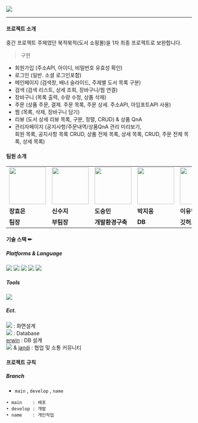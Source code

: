 <img src="https://capsule-render.vercel.app/api?type=waving&color=auto&height=200&section=header&text=ilggijang&fontSize=90" />


---


#### 프로젝트 소개
중간 프로젝트 주제였던 북적북적(도서 쇼핑몰)을 1차 최종 프로젝트로 보완합니다.

>구현

- 회원가입 (주소API, 아이디, 비밀번호 유효성 확인)
- 로그인 (일반. 소셜 로그인포함)
- 메인페이지 (검색창, 배너 슬라이드, 주제별 도서 목록 구분)
- 검색 (검색 리스트, 상세 조회, 장바구니/찜 연결)
- 장바구니 (목록 출력, 수량 수정, 상품 삭제)
- 주문 (상품 주문, 결제. 주문 목록, 주문 상세. 주소API, 아임포트API 사용)
- 찜 (목록, 삭제, 장바구니 담기)
- 리뷰 (도서 상세 리뷰 목록, 구분, 정렬, CRUD) & 상품 QnA
- 관리자페이지 (공지사항/주문내역/상품QnA 관리 미리보기,
            <br> 회원 목록, 공지사항 목록 CRUD,
                상품 전체 목록, 상세 목록, CRUD,
                주문 전체 목록, 상세 목록)


#### 팀원 소개
<table>
  <tr>
    <td>
        <a href="https://github.com/rebeca3081">
            <img src="https://github.com/LeeeYumin/ilggijang/assets/152114081/077a9bee-b19b-4a47-a64d-be637bb0817c.png" width="100" height="100">
        </a>
    </td>
    <td>
        <a href="https://github.com/sinsuji">
            <img src="https://github.com/LeeeYumin/ilggijang/assets/152114081/3f5925a9-3818-4ec2-8699-e62e2aeaa69d.png" width="100" height="100">
        </a>
    </td>
    <td>
        <a href="https://github.com/qqaza">
            <img src="https://github.com/LeeeYumin/ilggijang/assets/152114081/1bf57f08-ff7c-4996-83f5-5e9a004745fa.png" width="100" height="100">
        </a>
    </td>
    <td>
        <a href="https://github.com/zu9595">
            <img src="https://github.com/LeeeYumin/ilggijang/assets/152114081/ff5125fa-152c-49c6-b3ea-80a11a6431b1.png" width="100" height="100">
        </a>
    </td>
    <td>
        <a href="https://github.com/LeeeYumin">
            <img src="https://github.com/LeeeYumin/ilggijang/assets/152114081/15340e5e-ba1b-4eb3-acb3-82e07fd90cab.png" width="100" height="100">
        </a>
    </td>
  </tr>
  <tr>
    <td><b>장효은</b></td>
    <td><b>신수지</b></td>
    <td><b>도승민</b></td>
    <td><b>박지웅</b></td>
    <td><b>이유민</b></td>
  </tr>
  <tr>
    <td><b>팀장</b></td>
    <td><b>부팀장</b></td>
    <td><b>개발환경구축</b></td>
    <td><b>DB</b></td>
    <td><b>깃허브</b></td>
  </tr>
</table>


#### 기술 스택 ✏


##### Platforms & Language
<img src="https://img.shields.io/badge/javascript-F7DF1E?style=flat&logo=javascript&logoColor=white" />
<img src="https://img.shields.io/badge/HTML5-E34F26?style=flat&logo=HTML5&logoColor=white" />
<img src="https://img.shields.io/badge/CSS3-1572B6?style=flat&logo=CSS3&logoColor=white" />
<img src="https://img.shields.io/badge/Node.js-339933?style=flat&logo=Node.js&logoColor=white" />
<img src="https://img.shields.io/badge/vue.js-4FC08D?style=flat&logo=vue.js&logoColor=white" />


##### Tools
<img src="https://img.shields.io/badge/Visual Studio Code-007ACC?style=flat&logo=Visual Studio Code&logoColor=white" />


##### Ect.
<img src="https://img.shields.io/badge/figma-F24E1E?style=flat&logo=figma&logoColor=white" /> : 화면설계
<br>
<img src="https://img.shields.io/badge/MySQL-4479A1?style=flat&logo=MySQL&logoColor=white" /> : Database
<br>
[erwin](https://www.erwin.com/products/erwin-data-modeler/) : DB 설계
<br>
<img src="https://img.shields.io/badge/github-181717?style=flat&logo=github&logoColor=white" /> & [jandi](https://www.jandi.com/landing/kr) : 협업 및 소통 커뮤니티


#### 프로젝트 규칙

##### Branch
- `main` , `develop` , `name`
```
• main    : 배포
• develop : 개발
• name    : 개인작업
```
